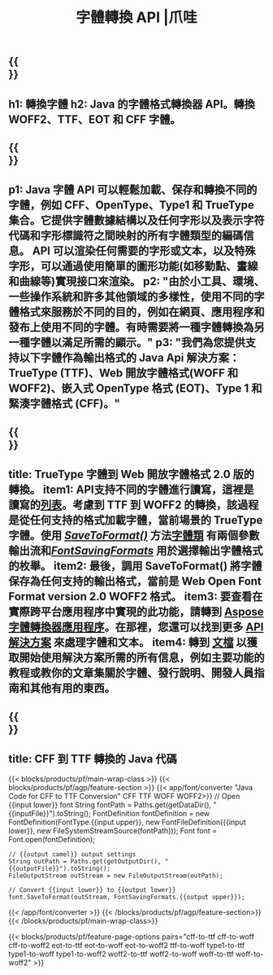 ﻿---
translation: true
template: /_templates/conversion-java.md
title: 字體轉換 API |爪哇
url: /java/conversion/
description: Java 字體文件轉換功能。只需幾行 Java 代碼即可轉換 CFF、EOT、WOFF、TTF 和 Type 1 等不同字體。
keywords: 轉換字體Java，字體轉換Java，字體轉換Java
family: font
platformtag: java
feature: conversion
---

{{<section banner>}}
---
h1: 轉換字體
h2: Java 的字體格式轉換器 API。轉換 WOFF2、TTF、EOT 和 CFF 字體。
---

{{<section overview>}}
---
p1: Java 字體 API 可以輕鬆加載、保存和轉換不同的字體，例如 CFF、OpenType、Type1 和 TrueType 集合。它提供字體數據結構以及任何字形以及表示字符代碼和字形標識符之間映射的所有字體類型的編碼信息。 API 可以渲染任何需要的字形或文本，以及特殊字形，可以通過使用簡單的圖形功能(如移動點、畫線和曲線等)實現接口來渲染。
p2: "由於小工具、環境、一些操作系統和許多其他領域的多樣性，使用不同的字體格式來服務於不同的目的，例如在網頁、應用程序和發布上使用不同的字體。有時需要將一種字體轉換為另一種字體以滿足所需的顯示。"
p3: "我們為您提供支持以下字體作為輸出格式的 Java Api 解決方案：TrueType (TTF)、Web 開放字體格式(WOFF 和 WOFF2)、嵌入式 OpenType 格式 (EOT)、Type 1 和緊湊字體格式 (CFF)。"
---

{{<section feature1>}}
---
title: TrueType 字體到 Web 開放字體格式 2.0 版的轉換。
item1: API支持不同的字體進行讀寫，這裡是讀寫的[列表](https://docs.aspose.com/font/java/convert/#formats-supported-for-reading-andor-writing)。考慮到 TTF 到 WOFF2 的轉換，該過程是從任何支持的格式加載字體，當前場景的 TrueType 字體。使用 [*SaveToFormat()*](https://reference.aspose.com/font/java/com.aspose.font/Font#saveToFormat-java.io.OutputStream-com.aspose.font.FontSavingFormats-) 方法[字體類](https://reference.aspose.com/font/java/com.aspose.font/Font#save-java.lang.String-) 有兩個參數輸出流和[*FontSavingFormats*](https://reference.aspose.com/font/java/com.aspose.font/FontSavingFormats) 用於選擇輸出字體格式的枚舉。
item2: 最後，調用 SaveToFormat() 將字體保存為任何支持的輸出格式，當前是 Web Open Font Format version 2.0 WOFF2 格式。
item3: 要查看在實際跨平台應用程序中實現的此功能，請轉到 [Aspose 字體轉換器應用程序](https://products.aspose.app/font/conversion)。在那裡，您還可以找到更多 [API 解決方案](https://products.aspose.app/font/applications) 來處理字體和文本。
item4: 轉到 [文檔](https://docs.aspose.com/font/net/) 以獲取開始使用解決方案所需的所有信息，例如主要功能的教程或教你的文章集關於字體、發行說明、開發人員指南和其他有用的東西。
---

{{<section codeexample>}}
---
title: CFF 到 TTF 轉換的 Java 代碼
---

{{< blocks/products/pf/main-wrap-class >}}
{{< blocks/products/pf/agp/feature-section >}}
{{< app/font/converter "Java Code for CFF to TTF Conversion" CFF TTF WOFF WOFF2>}}
    // Open {{input lower}} font
    String fontPath = Paths.get(getDataDir(), "{{inputFile}}").toString();
    FontDefinition fontDefinition = new FontDefinition(FontType.{{input upper}}, new FontFileDefinition({{input lower}}, new FileSystemStreamSource(fontPath)));
    Font font = Font.open(fontDefinition);

    // {{output camel}} output settings
    String outPath = Paths.get(getOutputDir(), "{{outputFile}}").toString();
    FileOutputStream outStream = new FileOutputStream(outPath);

    // Convert {{input lower}} to {{output lower}}
    font.SaveToFormat(outStream, FontSavingFormats.{{output upper}});
{{< /app/font/converter >}}
{{< /blocks/products/pf/agp/feature-section>}}
{{< /blocks/products/pf/main-wrap-class>}}

{{< blocks/products/pf/feature-page-options pairs="cff-to-ttf cff-to-woff cff-to-woff2 eot-to-ttf eot-to-woff eot-to-woff2 ttf-to-woff type1-to-ttf type1-to-woff type1-to-woff2 woff2-to-ttf woff2-to-woff woff-to-ttf woff-to-woff2" >}}